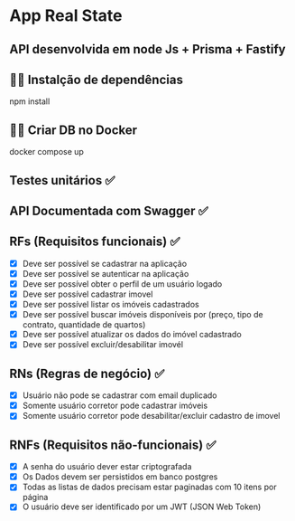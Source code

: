 # App Real State

## API desenvolvida em node Js + Prisma + Fastify

## 👨‍💻 Instalção de dependências

npm install

## 👨‍💻 Criar DB no Docker

docker compose up

## Testes unitários ✅

## API Documentada com Swagger ✅

## RFs (Requisitos funcionais) ✅

- [x] Deve ser possível se cadastrar na aplicação
- [x] Deve ser possível se autenticar na aplicação
- [x] Deve ser possível obter o perfil de um usuário logado
- [x] Deve ser possível cadastrar imovel
- [x] Deve ser possível listar os imóveis cadastrados
- [x] Deve ser possível buscar imóveis disponíveis por (preço, tipo de contrato, quantidade de quartos)
- [x] Deve ser possível atualizar os dados do imóvel cadastrado
- [x] Deve ser possível excluir/desabilitar imovél

## RNs (Regras de negócio) ✅

- [x] Usuário não pode se cadastrar com email duplicado
- [x] Somente usuário corretor pode cadastrar imóveis
- [x] Somente usuário corretor pode desabilitar/excluir cadastro de imovel

## RNFs (Requisitos não-funcionais) ✅

- [x] A senha do usuário dever estar criptografada
- [x] Os Dados devem ser persistidos em banco postgres
- [x] Todas as listas de dados precisam estar paginadas com 10 itens por página
- [x] O usuário deve ser identificado por um JWT (JSON Web Token)
